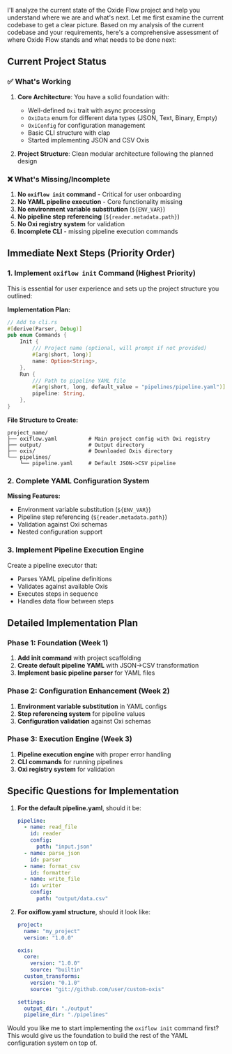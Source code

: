 I'll analyze the current state of the Oxide Flow project and help you understand where we are and what's next. Let me first examine the current codebase to get a clear picture. Based on my analysis of the current codebase and your requirements, here's a comprehensive assessment of where Oxide Flow stands and what needs to be done next:

## Current Project Status

### ✅ What's Working
1. **Core Architecture**: You have a solid foundation with:
   - Well-defined `Oxi` trait with async processing
   - `OxiData` enum for different data types (JSON, Text, Binary, Empty)
   - `OxiConfig` for configuration management
   - Basic CLI structure with clap
   - Started implementing JSON and CSV Oxis

2. **Project Structure**: Clean modular architecture following the planned design

### ❌ What's Missing/Incomplete
1. **No `oxiflow init` command** - Critical for user onboarding
2. **No YAML pipeline execution** - Core functionality missing
3. **No environment variable substitution** (`${ENV_VAR}`)
4. **No pipeline step referencing** (`${reader.metadata.path}`)
5. **No Oxi registry system** for validation
6. **Incomplete CLI** - missing pipeline execution commands

## Immediate Next Steps (Priority Order)

### 1. Implement `oxiflow init` Command (Highest Priority)
This is essential for user experience and sets up the project structure you outlined:

**Implementation Plan:**
```rust
// Add to cli.rs
#[derive(Parser, Debug)]
pub enum Commands {
    Init {
        /// Project name (optional, will prompt if not provided)
        #[arg(short, long)]
        name: Option<String>,
    },
    Run {
        /// Path to pipeline YAML file
        #[arg(short, long, default_value = "pipelines/pipeline.yaml")]
        pipeline: String,
    },
}
```

**File Structure to Create:**
```
project_name/
├── oxiflow.yaml          # Main project config with Oxi registry
├── output/               # Output directory
├── oxis/                 # Downloaded Oxis directory
└── pipelines/
    └── pipeline.yaml     # Default JSON->CSV pipeline
```

### 2. Complete YAML Configuration System
**Missing Features:**
- Environment variable substitution (`${ENV_VAR}`)
- Pipeline step referencing (`${reader.metadata.path}`)
- Validation against Oxi schemas
- Nested configuration support

### 3. Implement Pipeline Execution Engine
Create a pipeline executor that:
- Parses YAML pipeline definitions
- Validates against available Oxis
- Executes steps in sequence
- Handles data flow between steps

## Detailed Implementation Plan

### Phase 1: Foundation (Week 1)
1. **Add init command** with project scaffolding
2. **Create default pipeline YAML** with JSON→CSV transformation
3. **Implement basic pipeline parser** for YAML files

### Phase 2: Configuration Enhancement (Week 2)
1. **Environment variable substitution** in YAML configs
2. **Step referencing system** for pipeline values
3. **Configuration validation** against Oxi schemas

### Phase 3: Execution Engine (Week 3)
1. **Pipeline execution engine** with proper error handling
2. **CLI commands** for running pipelines
3. **Oxi registry system** for validation

## Specific Questions for Implementation

1. **For the default pipeline.yaml**, should it be:
   ```yaml
   pipeline:
     - name: read_file
       id: reader
       config:
         path: "input.json"
     - name: parse_json
       id: parser
     - name: format_csv
       id: formatter
     - name: write_file
       id: writer
       config:
         path: "output/data.csv"
   ```

2. **For oxiflow.yaml structure**, should it look like:
   ```yaml
   project:
     name: "my_project"
     version: "1.0.0"
   
   oxis:
     core:
       version: "1.0.0"
       source: "builtin"
     custom_transforms:
       version: "0.1.0"
       source: "git://github.com/user/custom-oxis"
   
   settings:
     output_dir: "./output"
     pipeline_dir: "./pipelines"
   ```

Would you like me to start implementing the `oxiflow init` command first? This would give us the foundation to build the rest of the YAML configuration system on top of.